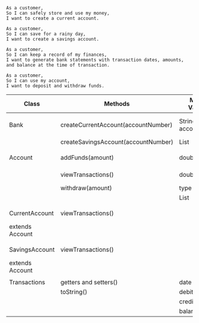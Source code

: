 ```
As a customer,
So I can safely store and use my money,
I want to create a current account.

As a customer,
So I can save for a rainy day,
I want to create a savings account.

As a customer,
So I can keep a record of my finances,
I want to generate bank statements with transaction dates, amounts, and balance at the time of transaction.

As a customer,
So I can use my account,
I want to deposit and withdraw funds.
```

| Class           | Methods                             | Member Variables     | Scenario               | Results          |
|-----------------|-------------------------------------|----------------------|------------------------|------------------|
| Bank            | createCurrentAccount(accountNumber) | String accountNumber | If accountNumber exist | return false     |
|                 | createSavingsAccount(accountNumber) | List<Account>        |                        |                  |
|                 |                                     |                      |                        |                  |
| Account         | addFunds(amount)                    | double balance       | If withdraw < balance  | return true      |
|                 | viewTransactions()                  | double amount        | If withdraw > balance  | return false     |
|                 | withdraw(amount)                    | type                 |                        |                  |
|                 |                                     | List<Transactions>   |                        |                  |
|                 |                                     |                      |                        |                  |
| CurrentAccount  | viewTransactions()                  |                      |                        | return current   |
| extends Account |                                     |                      |                        | account as title |
|                 |                                     |                      |                        |                  |
| SavingsAccount  | viewTransactions()                  |                      |                        | return saving    |
| extends Account |                                     |                      |                        | account as title |
|                 |                                     |                      |                        |                  |
| Transactions    | getters and setters()               | date                 |                        |                  |
|                 | toString()                          | debit                |                        |                  |
|                 |                                     | credit               |                        |                  |
|                 |                                     | balance              |                        |                  |
